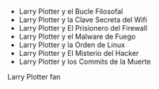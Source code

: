 - Larry Plotter y el Bucle Filosofal
- Larry Plotter y la Clave Secreta del Wifi
- Larry Plotter y El Prisionero del Firewall
- Larry Plotter y el Malware de Fuego
- Larry Plotter y la Orden de Linux
- Larry Plotter y El Misterio del Hacker
- Larry Plotter y los Commits de la Muerte

Larry Plotter fan

